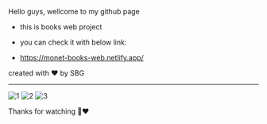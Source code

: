 Hello guys, wellcome to my github page

- this is books web project

- you can check it with below link: 

- https://monet-books-web.netlify.app/

created with ❤️ by SBG

-----------------------------------

![1](https://github.com/moeinmnia80/books-web/assets/86520846/55ed2878-c810-4f52-a98a-0980885fb9a3)
![2](https://github.com/moeinmnia80/books-web/assets/86520846/9fd1c072-1bd4-49ea-be2d-839957db187c)
![3](https://github.com/moeinmnia80/books-web/assets/86520846/1e5f62b9-c740-43cc-8d86-a9a76eda0dbb)

Thanks for watching 🙏❤️
